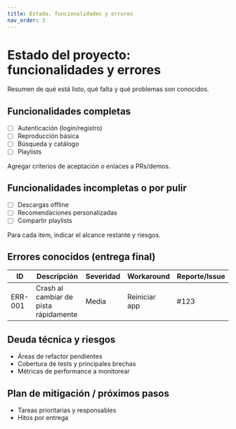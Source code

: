 ```yaml
---
title: Estado, funcionalidades y errores
nav_order: 3
---
```


# Estado del proyecto: funcionalidades y errores

Resumen de qué está listo, qué falta y qué problemas son conocidos.

## Funcionalidades completas

- [ ] Autenticación (login/registro)
- [ ] Reproducción básica
- [ ] Búsqueda y catálogo
- [ ] Playlists

Agregar criterios de aceptación o enlaces a PRs/demos.

## Funcionalidades incompletas o por pulir

- [ ] Descargas offline
- [ ] Recomendaciones personalizadas
- [ ] Compartir playlists

Para cada item, indicar el alcance restante y riesgos.

## Errores conocidos (entrega final)

| ID | Descripción | Severidad | Workaround | Reporte/Issue |
|----|-------------|-----------|------------|----------------|
| ERR-001 | Crash al cambiar de pista rápidamente | Media | Reiniciar app | #123 |

## Deuda técnica y riesgos

- Áreas de refactor pendientes
- Cobertura de tests y principales brechas
- Métricas de performance a monitorear

## Plan de mitigación / próximos pasos

- Tareas prioritarias y responsables
- Hitos por entrega

